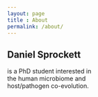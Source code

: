 ```yaml
---
layout: page
title : About
permalink: /about/
---
```


<h2>Daniel Sprockett</h2>
<p>is a PhD student interested in<br>the human microbiome and <br>host/pathogen co-evolution.</p>
<br>
